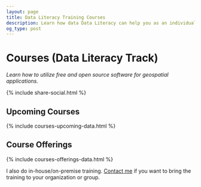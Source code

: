 ```yaml
---
layout: page
title: Data Literacy Training Courses
description: Learn how data Data Literacy can help you as an individual or as an organization. What is data, open data, and data ethics? How do we work with data and how can we make it work for us? How do we build data culture?
og_type: post
---
```

# Courses (Data Literacy Track)
*Learn how to utilize free and open source software for geospatial applications.*

<div class="pb-4">
    {% include share-social.html %}
</div>

<section id="upcoming-courses">
<h1 class="pt-4">Upcoming Courses</h1>
{% include courses-upcoming-data.html %}
</section>

<section id="course-offerings">
<h1 class="pt-4">Course Offerings</h1>
{% include courses-offerings-data.html %}
</section>

<p class="mt-4">I also do in-house/on-premise training. <a href="{{ site.baseurl }}/#contact" class="font-weight-bold bnhr-link">Contact me</a> if you want to bring the training to your organization or group.</p>
